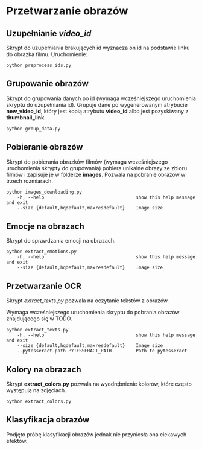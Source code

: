 # Przetwarzanie obrazów

## Uzupełnianie *video_id*

Skrypt do uzupełniania brakujących id wyznacza on id na podstawie linku do obrazka filmu. Uruchomienie:

```commandline
python preprocess_ids.py
```

## Grupowanie obrazów

Skrypt do grupowania danych po id (wymaga wcześniejszego uruchomienia skryptu do uzupełniania id). Grupuje dane po
wygenerowanym atrybucie **new_video_id**, który jest kopią atrybutu
**video_id** albo jest pozyskiwany z **thumbnail_link**.

```commandline
python group_data.py
```

## Pobieranie obrazów

Skrypt do pobierania obrazków filmów (wymaga wcześniejszego uruchomienia skrypty do grupowania) pobiera unikalne obrazy
ze zbioru filmów i zapisuje je w folderze **images**. Pozwala na pobranie obrazów w trzech rozmiarach.

```commandline
python images_downloading.py
    -h, --help                                  show this help message and exit
    --size {default,hqdefault,maxresdefault}    Image size
```

## Emocje na obrazach

Skrypt do sprawdzania emocji na obrazach.

```commandline
python extract_emotions.py
    -h, --help                                  show this help message and exit
    --size {default,hqdefault,maxresdefault}    Image size
```

## Przetwarzanie OCR

Skrypt *extract_texts.py* pozwala na oczytanie tekstów z obrazów.

Wymaga wcześniejszego uruchomienia skryptu do pobrania obrazów znajdującego się w TODO.

```commandline
python extract_texts.py
    -h, --help                                  show this help message and exit
    --size {default,hqdefault,maxresdefault}    Image size
    --pytesseract-path PYTESSERACT_PATH         Path to pytesseract
```

## Kolory na obrazach

Skrypt **extract_colors.py** pozwala na wyodrębnienie kolorów, które często występują na zdjęciach.

```commandline
python extract_colors.py
```

## Klasyfikacja obrazów

Podjęto próbę klasyfikacji obrazów jednak nie przyniosła ona ciekawych efektów.

